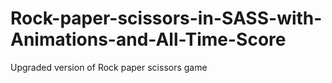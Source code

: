 # Rock-paper-scissors-in-SASS-with-Animations-and-All-Time-Score
Upgraded version of Rock paper scissors game
